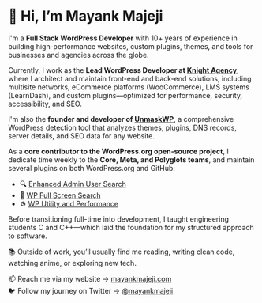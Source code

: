 # 👋 Hi, I’m Mayank Majeji

<!--
**MayankMajeji/mayankmajeji** is a ✨ _special_ ✨ repository because its `README.md` (this file) appears on your GitHub profile. 
-->

I'm a **Full Stack WordPress Developer** with 10+ years of experience in building high-performance websites, custom plugins, themes, and tools for businesses and agencies across the globe.

Currently, I work as the **Lead WordPress Developer at [Knight Agency](https://knightagency.com/)**, where I architect and maintain front-end and back-end solutions, including multisite networks, eCommerce platforms (WooCommerce), LMS systems (LearnDash), and custom plugins—optimized for performance, security, accessibility, and SEO.

I'm also the **founder and developer of [UnmaskWP](https://unmaskwp.com)**, a comprehensive WordPress detection tool that analyzes themes, plugins, DNS records, server details, and SEO data for any website.

As a **core contributor to the WordPress.org open-source project**, I dedicate time weekly to the **Core, Meta, and Polyglots teams**, and maintain several plugins on both WordPress.org and GitHub:

- 🔍 [Enhanced Admin User Search](https://wordpress.org/plugins/enhanced-admin-user-search/)  
- 🔎 [WP Full Screen Search](https://wordpress.org/plugins/wp-full-screen-search/)  
- ⚙️ [WP Utility and Performance](https://wordpress.org/plugins/wp-utility-and-performance/)

Before transitioning full-time into development, I taught engineering students C and C++—which laid the foundation for my structured approach to software.

📚 Outside of work, you’ll usually find me reading, writing clean code, watching anime, or exploring new tech.

📫 Reach me via my website → [mayankmajeji.com](https://mayankmajeji.com)  
🐦 Follow my journey on Twitter → [@mayankmajeji](https://twitter.com/mayankmajeji)
